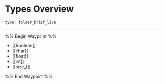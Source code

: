 # Types Overview
 
```ccard
type: folder_brief_live
```
 
---

%% Begin Waypoint %%
- [[Boolean]]
- [[char]]
- [[float]]
- [[int]]
- [[size_t]]

%% End Waypoint %%
